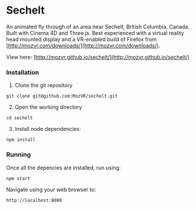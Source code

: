 # Sechelt

An animated fly through of an area near Sechelt, British Columbia, Canada. Built with Cinema 4D and Three.js. Best experienced with a virtual reality head mounted display and a VR-enabled build of Firefox from [http://mozvr.com/downloads/](http://mozvr.com/downloads/).

View here: [http://mozvr.github.io/sechelt/](http://mozvr.github.io/sechelt/)

### Installation
1. Clone the git repository

`git clone git@github.com:MozVR/sechelt.git`

2. Open the working directory

`cd sechelt`

3. Install node dependencies:
 
`npm install`

### Running

Once all the depencies are installed, run using:

`npm start`

Navigate using your web browser to:

`http://localhost:8080`
